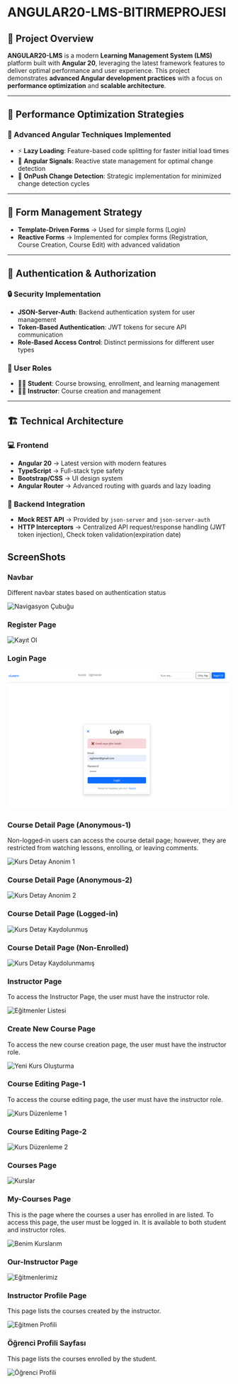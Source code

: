 # ANGULAR20-LMS-BITIRMEPROJESI

## 📌 Project Overview

**ANGULAR20-LMS** is a modern **Learning Management System (LMS)** platform built with **Angular 20**, leveraging the latest framework features to deliver optimal performance and user experience.
This project demonstrates **advanced Angular development practices** with a focus on **performance optimization** and **scalable architecture**.

---

## 🚀 Performance Optimization Strategies

### 🔧 Advanced Angular Techniques Implemented

- ⚡ **Lazy Loading**: Feature-based code splitting for faster initial load times
- 🔮 **Angular Signals**: Reactive state management for optimal change detection
- 🎯 **OnPush Change Detection**: Strategic implementation for minimized change detection cycles

---

## 📝 Form Management Strategy

- **Template-Driven Forms** → Used for simple forms (Login)
- **Reactive Forms** → Implemented for complex forms (Registration, Course Creation, Course Edit) with advanced validation

---

## 🔐 Authentication & Authorization

### 🔒 Security Implementation

- **JSON-Server-Auth**: Backend authentication system for user management
- **Token-Based Authentication**: JWT tokens for secure API communication
- **Role-Based Access Control**: Distinct permissions for different user types

### 👥 User Roles

- 👨‍🎓 **Student**: Course browsing, enrollment, and learning management
- 👨‍🏫 **Instructor**: Course creation and management

---

## 🏗️ Technical Architecture

### 💻 Frontend

- **Angular 20** → Latest version with modern features
- **TypeScript** → Full-stack type safety
- **Bootstrap/CSS** → UI design system
- **Angular Router** → Advanced routing with guards and lazy loading

### 🔗 Backend Integration
- **Mock REST API** → Provided by `json-server` and `json-server-auth`
- **HTTP Interceptors** → Centralized API request/response handling (JWT token injection), Check token validation(expiration date)

## ScreenShots

### Navbar

Different navbar states based on authentication status

![Navigasyon Çubuğu](screenshots/navbar.png)

### Register Page

![Kayıt Ol](screenshots/register.png)

### Login Page

![Giriş Ekranı](screenshots/login.png)

### Course Detail Page (Anonymous-1)

Non-logged-in users can access the course detail page; however, they are restricted from watching lessons, enrolling, or leaving comments.

![Kurs Detay Anonim 1](screenshots/course-detail-anonim-1.png)

### Course Detail Page (Anonymous-2)

![Kurs Detay Anonim 2](screenshots/course-detail-anonim-2.png)

### Course Detail Page (Logged-in)

![Kurs Detay Kaydolunmuş](screenshots/course-detail-enrolled.png)

### Course Detail Page (Non-Enrolled)

![Kurs Detay Kaydolunmamış](screenshots/course-detail-not-enrolled.png)

### Instructor Page

To access the Instructor Page, the user must have the instructor role.

![Eğitmenler Listesi](screenshots/instructor.png)

### Create New Course Page

To access the new course creation page, the user must have the instructor role.

![Yeni Kurs Oluşturma](screenshots/create-new-course.png)

### Course Editing Page-1

To access the course editing page, the user must have the instructor role.

![Kurs Düzenleme 1](screenshots/edit-course-1.png)

### Course Editing Page-2

![Kurs Düzenleme 2](screenshots/edit-course-2.png)

### Courses Page

![Kurslar](screenshots/kurslar.png)

### My-Courses Page

This is the page where the courses a user has enrolled in are listed. To access this page, the user must be logged in. It is available to both student and instructor roles.

![Benim Kurslarım](screenshots/my-courses.png)

### Our-Instructor Page

![Eğitmenlerimiz](screenshots/our-instructors.png)

### Instructor Profile Page

This page lists the courses created by the instructor.

![Eğitmen Profili](screenshots/profile-instructor.png)

### Öğrenci Profili Sayfası

This page lists the courses enrolled by the student.

![Öğrenci Profili](screenshots/profile-student.png)
